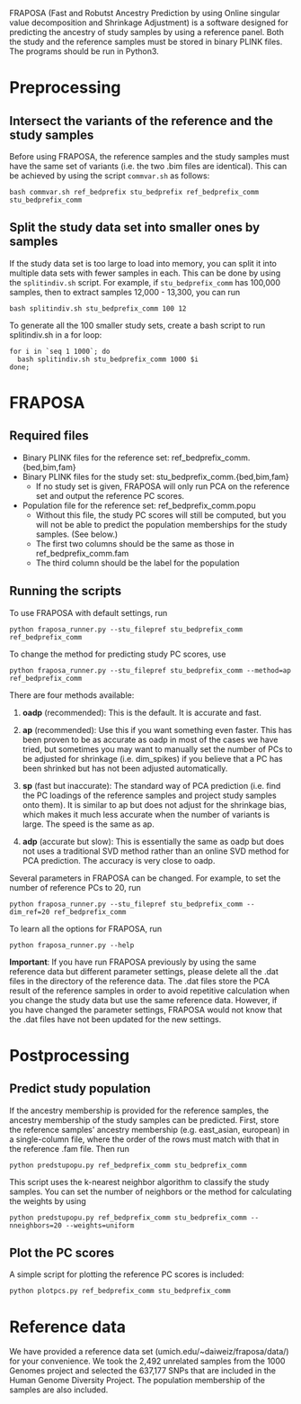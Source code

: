 FRAPOSA (Fast and Robutst Ancestry Prediction by using Online singular value decomposition and Shrinkage Adjustment) is a software designed for predicting the ancestry of study samples by using a reference panel.
Both the study and the reference samples must be stored in binary PLINK files.
The programs should be run in Python3.

# Preprocessing

## Intersect the variants of the reference and the study samples

Before using FRAPOSA,
the reference samples and the study samples must have the same set of variants
(i.e. the two .bim files are identical).
This can be achieved by using the script `commvar.sh` as follows:
```
bash commvar.sh ref_bedprefix stu_bedprefix ref_bedprefix_comm stu_bedprefix_comm
```

## Split the study data set into smaller ones by samples 

If the study data set is too large to load into memory,
you can split it into multiple data sets with fewer samples in each.
This can be done by using the `splitindiv.sh` script.
For example, if `stu_bedprefix_comm` has 100,000 samples,
then to extract samples 12,000 - 13,300, you can run
```
bash splitindiv.sh stu_bedprefix_comm 100 12
```
To generate all the 100 smaller study sets, create a bash script to run splitindiv.sh in a for loop:
```
for i in `seq 1 1000`; do
  bash splitindiv.sh stu_bedprefix_comm 1000 $i
done;
```

# FRAPOSA

## Required files

- Binary PLINK files for the reference set: ref_bedprefix_comm.{bed,bim,fam}
- Binary PLINK files for the study set: stu_bedprefix_comm.{bed,bim,fam}
  - If no study set is given, FRAPOSA will only run PCA on the reference set and output the reference PC scores.
- Population file for the reference set: ref_bedprefix_comm.popu
  - Without this file, the study PC scores will still be computed, but you will not be able to predict the population memberships for the study samples. (See below.)
  - The first two columns should be the same as those in ref_bedprefix_comm.fam
  - The third column should be the label for the population


## Running the scripts

To use FRAPOSA with default settings, run
```
python fraposa_runner.py --stu_filepref stu_bedprefix_comm ref_bedprefix_comm 
```


To change the method for predicting study PC scores, use
```
python fraposa_runner.py --stu_filepref stu_bedprefix_comm --method=ap ref_bedprefix_comm 
```
There are four methods available:
1. **oadp** (recommended):
This is the default. It is accurate and fast.

2. **ap** (recommended):
Use this if you want something even faster.
This has been proven to be as accurate as oadp in most of the cases we have tried,
but sometimes you may want to manually set the number of PCs to be adjusted for shrinkage (i.e. dim_spikes)
if you believe that a PC has been shrinked but has not been adjusted automatically.

3. **sp** (fast but inaccurate):
The standard way of PCA prediction (i.e. find the PC loadings of the reference samples and project study samples onto them).
It is similar to ap but does not adjust for the shrinkage bias, which makes it much less accurate when the number of variants is large.
The speed is the same as ap.

4. **adp** (accurate but slow):
This is essentially the same as oadp but does not uses a traditional SVD method rather than an online SVD method for PCA prediction.
The accuracy is very close to oadp.

Several parameters in FRAPOSA can be changed. For example, to set the number of reference PCs to 20, run
```
python fraposa_runner.py --stu_filepref stu_bedprefix_comm --dim_ref=20 ref_bedprefix_comm 
```
To learn all the options for FRAPOSA, run
```
python fraposa_runner.py --help
```

**Important**:
If you have run FRAPOSA previously by using the same reference data but different parameter settings,
please delete all the .dat files in the directory of the reference data.
The .dat files store the PCA result of the reference samples in order to avoid repetitive calculation
when you change the study data but use the same reference data.
However, if you have changed the parameter settings,
FRAPOSA would not know that the .dat files have not been updated for the new settings.


# Postprocessing

## Predict study population

If the ancestry membership is provided for the reference samples,
the ancestry membership of the study samples can be predicted.
First, store the reference samples' ancestry membership (e.g. east_asian, european) in a single-column file,
where the order of the rows must match with that in the reference .fam file.
Then run
```
python predstupopu.py ref_bedprefix_comm stu_bedprefix_comm
```
This script uses the k-nearest neighbor algorithm to classify the study samples.
You can set the number of neighbors or the method for calculating the weights by using
```
python predstupopu.py ref_bedprefix_comm stu_bedprefix_comm --nneighbors=20 --weights=uniform
```

## Plot the PC scores
A simple script for plotting the reference PC scores is included:
```
python plotpcs.py ref_bedprefix_comm stu_bedprefix_comm
```

# Reference data

We have provided a reference data set (umich.edu/~daiweiz/fraposa/data/) for your convenience.
We took the 2,492 unrelated samples from the 1000 Genomes project and selected the 637,177 SNPs that are included in the Human Genome Diversity Project.
The population membership of the samples are also included.
